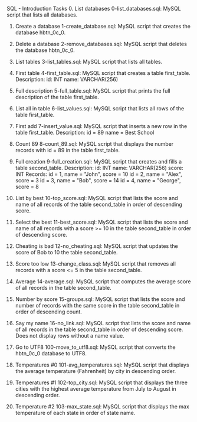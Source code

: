 SQL - Introduction
Tasks
0. List databases
    0-list_databases.sql: MySQL script that lists all databases.

1. Create a database
    1-create_database.sql: MySQL script that creates the database hbtn_0c_0.

2. Delete a database
    2-remove_databases.sql: MySQL script that deletes the database hbtn_0c_0.

3. List tables
    3-list_tables.sql: MySQL script that lists all tables.

4. First table
    4-first_table.sql: MySQL script that creates a table first_table.
    Description:
        id: INT
        name: VARCHAR(256)

5. Full description
    5-full_table.sql: MySQL script that prints the full description of the table first_table.

6. List all in table
    6-list_values.sql: MySQL script that lists all rows of the table first_table.

7. First add
    7-insert_value.sql: MySQL script that inserts a new row in the table first_table.
    Description:
        id = 89
        name = Best School

8. Count 89
    8-count_89.sql: MySQL script that displays the number records with id = 89 in the table first_table.

9. Full creation
    9-full_creation.sql: MySQL script that creates and fills a table second_table.
    Description:
        id: INT
        name: VARCHAR(256)
        score: INT
    Records:
        id = 1, name = "John", score = 10
        id = 2, name = "Alex", score = 3
        id = 3, name = "Bob", score = 14
        id = 4, name = "George", score = 8

10. List by best
    10-top_score.sql: MySQL script that lists the score and name of all records of the table second_table in order of descending score.

11. Select the best
    11-best_score.sql: MySQL script that lists the score and name of all records with a score >= 10 in the table second_table in order of descending score.

12. Cheating is bad
    12-no_cheating.sql: MySQL script that updates the score of Bob to 10 the table second_table.

13. Score too low
    13-change_class.sql: MySQL script that removes all records with a score <= 5 in the table second_table.

14. Average
    14-average.sql: MySQL script that computes the average score of all records in the table second_table.

15. Number by score
    15-groups.sql: MySQL script that lists the score and number of records with the same score in the table second_table in order of descending count.

16. Say my name
    16-no_link.sql: MySQL script that lists the score and name of all records in the table second_table in order of descending score.
    Does not display rows without a name value.

17. Go to UTF8
    100-move_to_utf8.sql: MySQL script that converts the hbtn_0c_0 database to UTF8.

18. Temperatures #0
    101-avg_temperatures.sql: MySQL script that displays the average temperature (Fahrenheit) by city in descending order.

19. Temperatures #1
    102-top_city.sql: MySQL script that displays the three cities with the highest average temperature from July to August in descending order.

20. Temperature #2
    103-max_state.sql: MySQL script that displays the max temperature of each state in order of state name.
